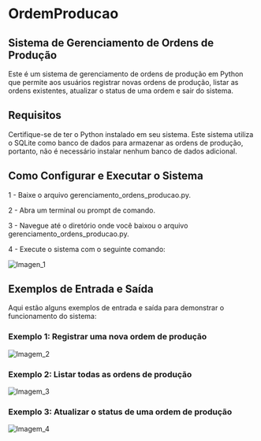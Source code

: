 # OrdemProducao

## Sistema de Gerenciamento de Ordens de Produção

Este é um sistema de gerenciamento de ordens de produção em Python que permite aos usuários registrar novas ordens de produção, listar as ordens existentes, atualizar o status de uma ordem e sair do sistema.

## Requisitos

Certifique-se de ter o Python instalado em seu sistema. Este sistema utiliza o SQLite como banco de dados para armazenar as ordens de produção, portanto, não é necessário instalar nenhum banco de dados adicional.

## Como Configurar e Executar o Sistema

   1 - Baixe o arquivo gerenciamento_ordens_producao.py.

   2 - Abra um terminal ou prompt de comando.

   3 - Navegue até o diretório onde você baixou o arquivo gerenciamento_ordens_producao.py.

   4 - Execute o sistema com o seguinte comando:

   ![Imagen_1](https://github.com/DaniloMelin/OrdemProducao/assets/127984038/9914b6e7-60d9-435d-93e4-762c01765e42)

  
## Exemplos de Entrada e Saída

Aqui estão alguns exemplos de entrada e saída para demonstrar o funcionamento do sistema:

### Exemplo 1: Registrar uma nova ordem de produção

![Imagem_2](https://github.com/DaniloMelin/OrdemProducao/assets/127984038/aa3267ef-5d03-4c91-9b8c-051171ed6508)


### Exemplo 2: Listar todas as ordens de produção

![Imagem_3](https://github.com/DaniloMelin/OrdemProducao/assets/127984038/8c6a814a-3360-443c-aec1-9c3421d6b7a0)


### Exemplo 3: Atualizar o status de uma ordem de produção

![Imagem_4](https://github.com/DaniloMelin/OrdemProducao/assets/127984038/6d735204-88a9-47c0-a1c4-3700d72dafe8)
